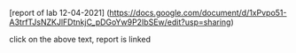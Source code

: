 [report of lab 12-04-2021] (https://docs.google.com/document/d/1xPvpo51-A3trfTJsNZKJlFDtnkjC_pDGoYw9P2IbSEw/edit?usp=sharing)

click on the above text, report is linked


